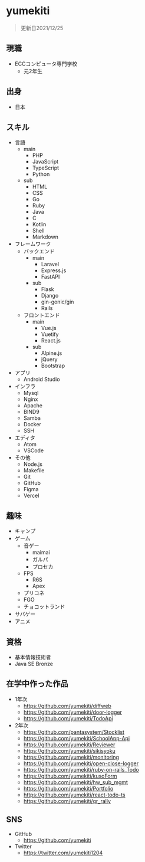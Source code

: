 # yumekiti
> 更新日2021/12/25

## 現職
- ECCコンピュータ専門学校
  - 元2年生

## 出身
- 日本

## スキル
- 言語
  - main
    - PHP
    - JavaScript
    - TypeScript
    - Python
  - sub
    - HTML
    - CSS
    - Go
    - Ruby
    - Java
    - C
    - Kotlin
    - Shell
    - Markdown
- フレームワーク
  - バックエンド
    - main
      - Laravel
      - Express.js
      - FastAPI
    - sub
      - Flask
      - Django
      - gin-gonic/gin
      - Rails
  - フロントエンド
    - main
      - Vue.js
      - Vuetify
      - React.js
    - sub
      - Alpine.js
      - jQuery
      - Bootstrap
- アプリ
  - Android Studio
- インフラ
  - Mysql
  - Nginx
  - Apache
  - BIND9
  - Samba
  - Docker
  - SSH
- エディタ
  - Atom
  - VSCode
- その他
  - Node.js
  - Makefile
  - Git
  - GitHub
  - Figma
  - Vercel

## 趣味
- キャンプ
- ゲーム
  - 音ゲー
    - maimai
    - ガルパ
    - プロセカ
  - FPS
    - R6S
    - Apex
  - プリコネ
  - FGO
  - チョコットランド
- サバゲー
- アニメ

## 資格
- 基本情報技術者
- Java SE Bronze

## 在学中作った作品
- 1年次
  - https://github.com/yumekiti/diffweb
  - https://github.com/yumekiti/door-logger
  - https://github.com/yumekiti/TodoApi
- 2年次
  - https://github.com/pantasystem/Stocklist
  - https://github.com/yumekiti/SchoolApp-Api
  - https://github.com/yumekiti/Reviewer
  - https://github.com/yumekiti/sikisyoku
  - https://github.com/yumekiti/monitoring
  - https://github.com/yumekiti/open-close-logger
  - https://github.com/yumekiti/ruby-on-rails_Todo
  - https://github.com/yumekiti/kusoForm
  - https://github.com/yumekiti/hw_sub_mgmt
  - https://github.com/yumekiti/Portfolio
  - https://github.com/yumekiti/react-todo-ts
  - https://github.com/yumekiti/qr_rally

## SNS
- GitHub
  - https://github.com/yumekiti
- Twitter
  - https://twitter.com/yumekiti1204